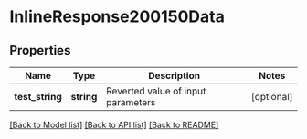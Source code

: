 # InlineResponse200150Data

## Properties
Name | Type | Description | Notes
------------ | ------------- | ------------- | -------------
**test_string** | **string** | Reverted value of input parameters | [optional] 

[[Back to Model list]](../../README.md#documentation-for-models) [[Back to API list]](../../README.md#documentation-for-api-endpoints) [[Back to README]](../../README.md)

